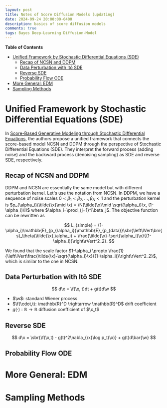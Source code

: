 ```yaml
---
layout: post
title: Notes of Score Diffusion Models (updating) 
date: 2024-09-24 20:00:00-0400
description: basics of score diffusion models
comments: true
tags: Bayes Deep-Learning Diffusion-Model
---
```

**Table of Contents**
- [Unified Framework by Stochastic Differential Equations (SDE)](#unified-framework-by-stochastic-differential-equations-sde)
  - [Recap of NCSN and DDPM](#recap-of-ncsn-and-ddpm)
  - [Data Perturbation with Itô SDE](#data-perturbation-with-itô-sde)
  - [Reverse SDE](#reverse-sde)
  - [Probability Flow ODE](#probability-flow-ode)
- [More General: EDM](#more-general-edm)
- [Sampling Methods](#sampling-methods)


# Unified Framework by Stochastic Differential Equations (SDE)

In [Score-Based Generative Modeling through Stochastic Differential Equations](https://arxiv.org/abs/2011.13456), the authors propose a unified framework that connects the score-based model NCSN and DDPM through the perspective of Stochastic Differential Equations (SDE). They interpret the forward process (adding noise) and the backward process (denoising sampling) as SDE and reverse SDE, respectively.

## Recap of NCSN and DDPM

DDPM and NCSN are essentially the same model but with different perturbation kernel. Let's use the notation from NCSN. In DDPM, we have a sequence of noise scales $0 < \beta_1 < \beta_2,...,\beta_N < 1$ and the perturbation kernel is $p_{\alpha_i}(\tilde{\x}\mid \x) = \N(\tilde{\x}\mid \sqrt{\alpha_i}\x, (1-\alpha_i)\I)$ where $\alpha_i=\prod_{j=1}^i\beta_j$. The objective function can be rewritten as 

$$
L_{simple} = (1-\alpha_i)\mathbb{E}_{p_{\alpha_i}}\mathbb{E}_{p_{data}}\sbr{\left\lVert\bm{s}_\theta(\tilde{\x},\alpha_i) + \frac{\tilde{\x}-\sqrt{\alpha_i}\x}{(1-\alpha_i)}\right\rVert^2_2}.
$$

We found that the scale factor $1-\alpha_i \propto \frac{1}{\left\lVert\frac{\tilde{\x}-\sqrt{\alpha_i}\x}{(1-\alpha_i)}\right\rVert^2_2}$, which is similar to the one in NCSN. 

## Data Perturbation with Itô SDE

$$
d\x = \f(\x, t)dt + g(t)d\w
$$

- $\w$: standard Wiener process
- $\f(\cdot,t): \mathbb{R}^D \rightarrow \mathbb{R}^D$ drift coefficient
- $g(\cdot): \mathbb{R} \rightarrow \mathbb{R}$ diffusion coefficient of $\x_t$

## Reverse SDE

$$
d\x = \sbr{\f(\x,t) - g(t)^2\nabla_{\x}\log p_t(\x)} + g(t)d\bar{\w}
$$

## Probability Flow ODE

# More General: EDM

# Sampling Methods
